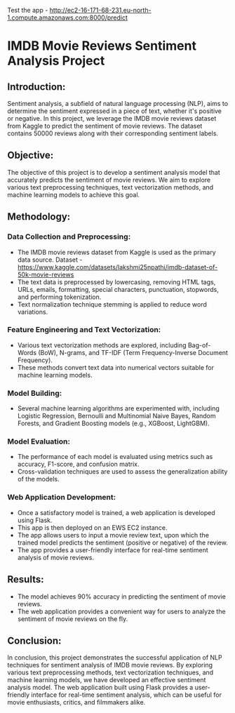 Test the app - http://ec2-16-171-68-231.eu-north-1.compute.amazonaws.com:8000/predict

# IMDB Movie Reviews Sentiment Analysis Project
## Introduction:
Sentiment analysis, a subfield of natural language processing (NLP), aims to determine the sentiment expressed in a piece of text, whether it's positive or negative. In this project, we leverage the IMDB movie reviews dataset from Kaggle to predict the sentiment of movie reviews. The dataset contains 50000 reviews along with their corresponding sentiment labels.

## Objective:
The objective of this project is to develop a sentiment analysis model that accurately predicts the sentiment of movie reviews. We aim to explore various text preprocessing techniques, text vectorization methods, and machine learning models to achieve this goal.

## Methodology:
### Data Collection and Preprocessing:
- The IMDB movie reviews dataset from Kaggle is used as the primary data source. Dataset - https://www.kaggle.com/datasets/lakshmi25npathi/imdb-dataset-of-50k-movie-reviews
- The text data is preprocessed by lowercasing, removing HTML tags, URLs, emails, formatting, special characters, punctuation, stopwords, and performing tokenization.
- Text normalization technique stemming is applied to reduce word variations.
### Feature Engineering and Text Vectorization:
- Various text vectorization methods are explored, including Bag-of-Words (BoW), N-grams, and TF-IDF (Term Frequency-Inverse Document Frequency).
- These methods convert text data into numerical vectors suitable for machine learning models.
### Model Building:
- Several machine learning algorithms are experimented with, including Logistic Regression, Bernoulli and Multinomial Naive Bayes, Random Forests, and Gradient Boosting models (e.g., XGBoost, LightGBM).
### Model Evaluation:
- The performance of each model is evaluated using metrics such as accuracy, F1-score, and confusion matrix.
- Cross-validation techniques are used to assess the generalization ability of the models.
### Web Application Development:
- Once a satisfactory model is trained, a web application is developed using Flask.
- This app is then deployed on an EWS EC2 instance.
- The app allows users to input a movie review text, upon which the trained model predicts the sentiment (positive or negative) of the review.
- The app provides a user-friendly interface for real-time sentiment analysis of movie reviews.
## Results:
- The model achieves 90% accuracy in predicting the sentiment of movie reviews.
- The web application provides a convenient way for users to analyze the sentiment of movie reviews on the fly.
## Conclusion:
In conclusion, this project demonstrates the successful application of NLP techniques for sentiment analysis of IMDB movie reviews. By exploring various text preprocessing methods, text vectorization techniques, and machine learning models, we have developed an effective sentiment analysis model. The web application built using Flask provides a user-friendly interface for real-time sentiment analysis, which can be useful for movie enthusiasts, critics, and filmmakers alike.
